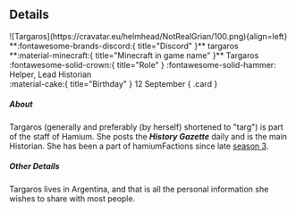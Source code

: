 ## Details
<div class="grid" markdown>
![Targaros](https://cravatar.eu/helmhead/NotRealGrian/100.png){align=left}
**:fontawesome-brands-discord:{ title="Discord" }** targaros<br>
**:material-minecraft:{ title="Minecraft in game name" }** Targaros<br>
:fontawesome-solid-crown:{ title="Role" } :fontawesome-solid-hammer: Helper, Lead Historian<br>
:material-cake:{ title="Birthday" } 12 September
{ .card }
</div>

##### About
Targaros (generally and preferably (by herself) shortened to "targ") is part of the staff of Hamium. She posts the ***History Gazette*** daily and is the main Historian. She has been a part of hamiumFactions since late [season 3](../seasons/s3.md).

##### Other Details
Targaros lives in Argentina, and that is all the personal information she wishes to share with most people.
